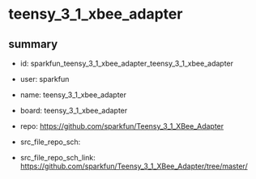 # teensy_3_1_xbee_adapter
 
## summary 
* id: sparkfun_teensy_3_1_xbee_adapter_teensy_3_1_xbee_adapter
* user: sparkfun
* name: teensy_3_1_xbee_adapter
* board: teensy_3_1_xbee_adapter
* repo: https://github.com/sparkfun/Teensy_3_1_XBee_Adapter



* src_file_repo_sch: 
* src_file_repo_sch_link: https://github.com/sparkfun/Teensy_3_1_XBee_Adapter/tree/master/




